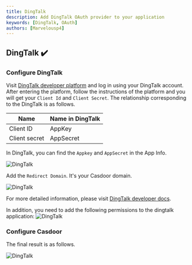 ```yaml
---
title: DingTalk
description: Add DingTalk OAuth provider to your application
keywords: [DingTalk, OAuth]
authors: [Marvelousp4]
---
```


## DingTalk ✔️

### Configure DingTalk

Visit [DingTalk developer platform](https://open-dev.dingtalk.com/?spm=ding_open_doc.document.0.0.140a645fxfAUAE#/loginMan) and log in using your DingTalk account. After entering the platform, follow the instructions of the platform and you will get your `Client Id` and `Client Secret`. The relationship corresponding to the DingTalk is as follows.

| Name                | Name in DingTalk |
|---------------------|------------------|
| Client ID           | AppKey           |
| Client secret       | AppSecret        |

In DingTalk, you can find the `Appkey` and `AppSecret` in the App Info.

![DingTalk](/img/providers/OAuth/dingtalkapp.png)

Add the `Redirect Domain`. It's your Casdoor domain.

![DingTalk](/img/providers/OAuth/dingtalkredirect.png)

For more detailed information, please visit [DingTalk developer docs](https://open.dingtalk.com/document/orgapp-server/tutorial-obtaining-user-personal-information).

In addition, you need to add the following permissions to the dingtalk application:
![DingTalk](/img/providers/OAuth/dingtalkpermission.png)

### Configure Casdoor

The final result is as follows.

![DingTalk](/img/providers/OAuth/dingtalkprovider.png)

